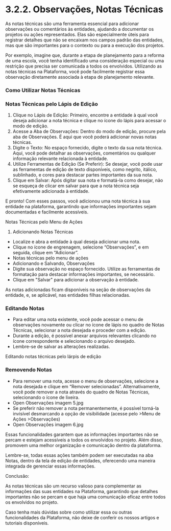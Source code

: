 # 3.2.2. Observações, Notas Técnicas

As notas técnicas são uma ferramenta essencial para adicionar observações ou comentários às entidades, ajudando a documentar os projetos ou ações representados. Elas são especialmente úteis para registrar detalhes que não se encaixam nos campos padrão das entidades, mas que são importantes para o contexto ou para a execução dos projetos.

Por exemplo, imagine que, durante a etapa de planejamento para a reforma de uma escola, você tenha identificado uma consideração especial ou uma restrição que precisa ser comunicada a todos os envolvidos. Utilizando as notas técnicas na Plataforma, você pode facilmente registrar essa observação diretamente associada à etapa de planejamento relevante.

### Como Utilizar Notas Técnicas

### Notas Técnicas pelo Lápis de Edição

1. Clique no Lápis de Edição: Primeiro, encontre a entidade à qual você deseja adicionar a nota técnica e clique no ícone do lápis para acessar o modo de edição.
2. Acesse a Aba de Observações: Dentro do modo de edição, procure pela aba de Observações. É aqui que você poderá adicionar novas notas técnicas.
3. Digite o Texto: No espaço fornecido, digite o texto da sua nota técnica. Aqui, você pode detalhar as observações, comentários ou qualquer informação relevante relacionada à entidade.
4. Utilize Ferramentas de Edição (Se Preferir): Se desejar, você pode usar as ferramentas de edição de texto disponíveis, como negrito, itálico, sublinhado, e cores para destacar partes importantes da sua nota.
5. Clique em Salvar: Após digitar sua nota e formatá-la como desejar, não se esqueça de clicar em salvar para que a nota técnica seja efetivamente adicionada à entidade.

E pronto! Com esses passos, você adicionou uma nota técnica à sua entidade na plataforma, garantindo que informações importantes sejam documentadas e facilmente acessíveis.

Notas Técnicas pelo Menu de Ações

1. Adicionando Notas Técnicas

- Localize e abra a entidade à qual deseja adicionar uma nota.
- Clique no ícone de engrenagem, selecione “Observações”, e em seguida, clique em “Adicionar”.
- Notas técnicas pelo menu de ações
- Adicionando e Salvando, Observações
- Digite sua observação no espaço fornecido. Utilize as ferramentas de formatação para destacar informações importantes, se necessário.
- Clique em "Salvar" para adicionar a observação à entidade.

As notas adicionadas ficam disponíveis na seção de observações da entidade, e, se aplicável, nas entidades filhas relacionadas.

### Editando Notas

- Para editar uma nota existente, você pode acessar o menu de observações novamente ou clicar no ícone de lápis no quadro de Notas Técnicas, selecionar a nota desejada e proceder com a edição.
- Durante a edição, é possível anexar arquivos relevantes clicando no ícone correspondente e selecionando o arquivo desejado.
- Lembre-se de salvar as alterações realizadas.

Editando notas técnicas pelo lárpis de edição

### Removendo Notas

- Para remover uma nota, acesse o menu de observações, selecione a nota desejada e clique em “Remover selecionadas”. Alternativamente, você pode remover a nota através do quadro de Notas Técnicas, selecionando o ícone de lixeira.
- Open Observações imagem 5.jpg
- Se preferir não remover a nota permanentemente, é possível torná-la invisível desmarcando a opção de visibilidade (acesse pelo >Menu de Ações >Observações)
- Open Observações imagem 6.jpg

Essas funcionalidades garantem que as informações importantes não se percam e estejam acessíveis a todos os envolvidos no projeto. Além disso, promovem uma melhor organização e comunicação dentro da plataforma.

Lembre-se, todas essas ações também podem ser executadas na aba Notas, dentro da tela de edição de entidades, oferecendo uma maneira integrada de gerenciar essas informações.

Conclusão:

As notas técnicas são um recurso valioso para complementar as informações das suas entidades na Plataforma, garantindo que detalhes importantes não se percam e que haja uma comunicação eficaz entre todos os envolvidos no projeto.

Caso tenha mais dúvidas sobre como utilizar essa ou outras funcionalidades da Plataforma, não deixe de conferir os nossos artigos e tutoriais disponíveis.

